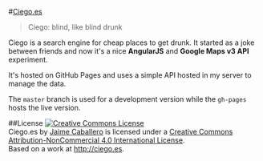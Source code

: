 #[Ciego.es](http://ciego.es)

> Ciego: blind, like blind drunk

Ciego is a search engine for cheap places to get drunk. It started as a joke between friends and now it's a nice **AngularJS** and **Google Maps v3 API** experiment.

It's hosted on GitHub Pages and uses a simple API hosted in my server to manage the data.

The `master` branch is used for a development version while the `gh-pages` hosts the live version.

##License
<a rel="license" href="http://creativecommons.org/licenses/by-nc/4.0/"><img alt="Creative Commons License" style="border-width:0" src="http://i.creativecommons.org/l/by-nc/4.0/80x15.png" /></a><br /><span xmlns:dct="http://purl.org/dc/terms/" href="http://purl.org/dc/dcmitype/InteractiveResource" property="dct:title" rel="dct:type">Ciego.es</span> by <a xmlns:cc="http://creativecommons.org/ns#" href="http://jaicab.com" property="cc:attributionName" rel="cc:attributionURL">Jaime Caballero</a> is licensed under a <a rel="license" href="http://creativecommons.org/licenses/by-nc/4.0/">Creative Commons Attribution-NonCommercial 4.0 International License</a>.<br />Based on a work at <a xmlns:dct="http://purl.org/dc/terms/" href="http://ciego.es" rel="dct:source">http://ciego.es</a>.